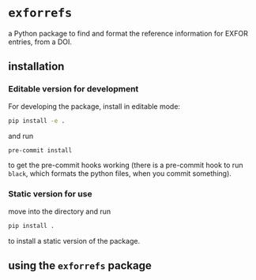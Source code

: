 # `exforrefs`

a Python package to find and format the reference information for EXFOR entries, from a DOI.

## installation

### Editable version for development

For developing the package, install in editable mode:

```bash
pip install -e .
```

and run 

```bash
pre-commit install
```

to get the pre-commit hooks working (there is a pre-commit hook to run `black`, which formats the python files, when you commit something).

### Static version for use

move into the directory and run

```bash
pip install .
```

to install a static version of the package.




## using the `exforrefs` package



